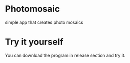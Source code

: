 # Photomosaic
simple app that creates photo mosaics

# Try it yourself

You can download the program in release section and try it.
